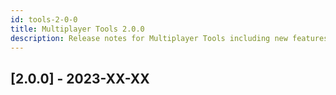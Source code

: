 ```yaml
---
id: tools-2-0-0
title: Multiplayer Tools 2.0.0
description: Release notes for Multiplayer Tools including new features, updates, bug fixes, known issues, and information to help you upgrade.
---
```


## [2.0.0] - 2023-XX-XX